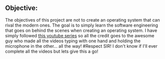 ## Objective:
The objectives of this project are not to create an operating system that can rival the modern ones. The goal is to simply learn the software engineering that goes on behind the scenes when creating an operating system. I have simply followed [this youtube series](https://www.youtube.com/playlist?list=PLHh55M_Kq4OApWScZyPl5HhgsTJS9MZ6M) so all the credit goes to the awesome guy who made all the videos typing with one hand and holding the microphone in the other... all the way! #Respect SIR! I don't know if I'll ever complete all the videos but lets give this a go!
